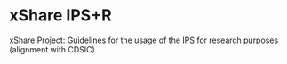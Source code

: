 # xShare IPS+R

xShare Project: Guidelines for the usage of the IPS for research purposes (alignment with CDSIC).
